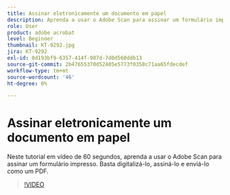 ```yaml
---
title: Assinar eletronicamente um documento em papel
description: Aprenda a usar o Adobe Scan para assinar um formulário impresso
role: User
product: adobe acrobat
level: Beginner
thumbnail: KT-9292.jpg
jira: KT-9292
exl-id: 0d193bf9-6357-414f-987d-7d0d560ddb13
source-git-commit: 2b47655370d52405e5773f0358c71aa65fdecdef
workflow-type: tm+mt
source-wordcount: '46'
ht-degree: 0%

---
```


# Assinar eletronicamente um documento em papel

Neste tutorial em vídeo de 60 segundos, aprenda a usar o Adobe Scan para assinar um formulário impresso. Basta digitalizá-lo, assiná-lo e enviá-lo como um PDF.

>[!VIDEO](https://video.tv.adobe.com/v/338331?quality=12&learn=on&hidetitle=true)
